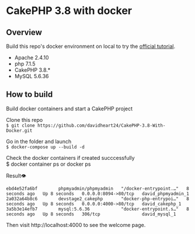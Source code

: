 # CakePHP 3.8 with docker
## Overview
Build this repo's docker environment on local to try the [official tutorial](https://book.cakephp.org/3.0/en/tutorials-and-examples.html).

* Apache 2.4.10
* php 7.1.5
* CakePHP 3.8.*
* MySQL 5.6.36 


## How to build
Build docker containers and start a CakePHP project<br>

Clone this repo<br>
`$ git clone https://github.com/davidheart24/CakePHP-3.8-With-Docker.git`

Go in the folder and launch <br>
`$ docker-compose up --build -d`

Check the docker containers if created succcessfully<br>
$ docker container ps or docker ps<br>

Result👁

```
ebd4e52fa6bf        phpmyadmin/phpmyadmin   "/docker-entrypoint.…"   8 seconds ago   Up 8 seconds   0.0.0.0:8094->80/tcp   david_phpmyadmin_1
2a032a64b8c6        devstage2_cakephp       "docker-php-entrypoi…"   8 seconds ago   Up 8 seconds   0.0.0.0:4000->80/tcp   david_cakephp_1
3a5b3e14efb7        mysql:5.6.36            "docker-entrypoint.s…"   8 seconds ago   Up 8 seconds   306/tcp                david_mysql_1
```

Then visit http://localhost:4000 to see the welcome page.